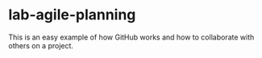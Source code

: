 # lab-agile-planning

This is an easy example of how GitHub works and how to collaborate with others on a project.
